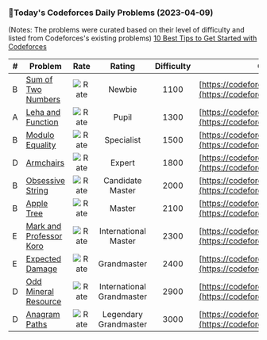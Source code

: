 ### 🌟Today's Codeforces Daily Problems (2023-04-09)
(Notes: The problems were curated based on their level of difficulty and listed from Codeforces's existing problems)
[10 Best Tips to Get Started with Codeforces](https://github.com/ika9810/Codeforces-Daily-Problems/blob/main/10%20Best%20Tips%20to%20Get%20Started%20with%20Codeforces.md)

| # | Problem | Rate| Rating | Difficulty | Contest |
|---| ----- | :--------: | :----------: | :----------: | ---------- |
|B|[Sum of Two Numbers](https://codeforces.com/contest/1788/problem/B)|![Rate](https://img.shields.io/badge/Newbie-1100-lightgrey)|Newbie|1100|[https://codeforces.com/contest/1788](https://codeforces.com/contest/1788)|
|A|[Leha and Function](https://codeforces.com/contest/840/problem/A)|![Rate](https://img.shields.io/badge/Pupil-1300-brightgreen)|Pupil|1300|[https://codeforces.com/contest/840](https://codeforces.com/contest/840)|
|B|[Modulo Equality](https://codeforces.com/contest/1269/problem/B)|![Rate](https://img.shields.io/badge/Specialist-1500-9cf)|Specialist|1500|[https://codeforces.com/contest/1269](https://codeforces.com/contest/1269)|
|D|[Armchairs](https://codeforces.com/contest/1525/problem/D)|![Rate](https://img.shields.io/badge/Expert-1800-blue)|Expert|1800|[https://codeforces.com/contest/1525](https://codeforces.com/contest/1525)|
|B|[Obsessive String](https://codeforces.com/contest/494/problem/B)|![Rate](https://img.shields.io/badge/Candidate%20Master-2000-blueviolet)|Candidate Master|2000|[https://codeforces.com/contest/494](https://codeforces.com/contest/494)|
|B|[Apple Tree](https://codeforces.com/contest/348/problem/B)|![Rate](https://img.shields.io/badge/Master-2100-orange)|Master|2100|[https://codeforces.com/contest/348](https://codeforces.com/contest/348)|
|E|[Mark and Professor Koro](https://codeforces.com/contest/1705/problem/E)|![Rate](https://img.shields.io/badge/International%20Master-2300-orange)|International Master|2300|[https://codeforces.com/contest/1705](https://codeforces.com/contest/1705)|
|E|[Expected Damage](https://codeforces.com/contest/1418/problem/E)|![Rate](https://img.shields.io/badge/Grandmaster-2400-red)|Grandmaster|2400|[https://codeforces.com/contest/1418](https://codeforces.com/contest/1418)|
|D|[Odd Mineral Resource](https://codeforces.com/contest/1479/problem/D)|![Rate](https://img.shields.io/badge/International%20Grandmaster-2900-red)|International Grandmaster|2900|[https://codeforces.com/contest/1479](https://codeforces.com/contest/1479)|
|D|[Anagram Paths](https://codeforces.com/contest/1168/problem/D)|![Rate](https://img.shields.io/badge/Legendary%20Grandmaster-3000-red)|Legendary Grandmaster|3000|[https://codeforces.com/contest/1168](https://codeforces.com/contest/1168)|
